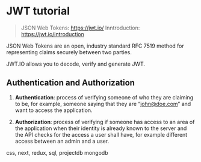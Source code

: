 # JWT tutorial

> JSON Web Tokens: https://jwt.io/
> Inntroduction: https://jwt.io/introduction

JSON Web Tokens are an open, industry standard RFC 7519 method for representing claims securely between two parties.

JWT.IO allows you to decode, verify and generate JWT.

## Authentication and Authorization

1. **Authentication**: process of verifying someone of who they are claiming to be, for example, someone saying that they are “john@doe.com” and want to access the application.

2. **Authorization**: process of verifying if someone has access to an area of the application when their identity is already known to the server and the API checks for the access a user shall have, for example different access between an admin and a user.

css, next, redux, sql, projectdb mongodb
